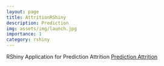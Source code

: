 ```yaml
---
layout: page
title: AttritionRShiny
description: Prediction
img: assets/img/launch.jpg
importance: 1
category: rshiny
---
```


RShiny Application for Prediction Attrition <a href="https://vochannguyen.shinyapps.io/VoShiny2/">Prediction Attrition</a>